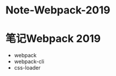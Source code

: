 # Note-Webpack-2019

<h1>笔记Webpack 2019</h1>
<ul>
  <li>webpack</li>
  <li>webpack-cli</li>
  <li>css-loader</li>
</ul>

